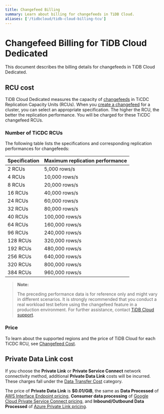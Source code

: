 ```yaml
---
title: Changefeed Billing
summary: Learn about billing for changefeeds in TiDB Cloud.
aliases: ['/tidbcloud/tidb-cloud-billing-tcu']
---
```


# Changefeed Billing for TiDB Cloud Dedicated

This document describes the billing details for changefeeds in TiDB Cloud Dedicated.

## RCU cost

TiDB Cloud Dedicated measures the capacity of [changefeeds](/tidb-cloud/changefeed-overview.md) in TiCDC Replication Capacity Units (RCUs). When you [create a changefeed](/tidb-cloud/changefeed-overview.md#create-a-changefeed) for a cluster, you can select an appropriate specification. The higher the RCU, the better the replication performance. You will be charged for these TiCDC changefeed RCUs.

### Number of TiCDC RCUs

The following table lists the specifications and corresponding replication performances for changefeeds:

| Specification | Maximum replication performance |
|---------------|---------------------------------|
| 2 RCUs        | 5,000 rows/s                    |
| 4 RCUs        | 10,000 rows/s                   |
| 8 RCUs        | 20,000 rows/s                   |
| 16 RCUs       | 40,000 rows/s                   |
| 24 RCUs       | 60,000 rows/s                   |
| 32 RCUs       | 80,000 rows/s                   |
| 40 RCUs       | 100,000 rows/s                  |
| 64 RCUs       | 160,000 rows/s                  |
| 96 RCUs       | 240,000 rows/s                  |
| 128 RCUs      | 320,000 rows/s                  |
| 192 RCUs      | 480,000 rows/s                  |
| 256 RCUs      | 640,000 rows/s                  |
| 320 RCUs      | 800,000 rows/s                  |
| 384 RCUs      | 960,000 rows/s                  |

> **Note:**
>
> The preceding performance data is for reference only and might vary in different scenarios. It is strongly recommended that you conduct a real workload test before using the changefeed feature in a production environment. For further assistance, contact [TiDB Cloud support](/tidb-cloud/tidb-cloud-support.md).

### Price

To learn about the supported regions and the price of TiDB Cloud for each TiCDC RCU, see [Changefeed Cost](https://www.pingcap.com/tidb-dedicated-pricing-details/#changefeed-cost).

## Private Data Link cost

If you choose the **Private Link** or **Private Service Connect** network connectivity method, additional **Private Data Link** costs will be incurred. These charges fall under the [Data Transfer Cost](https://www.pingcap.com/tidb-dedicated-pricing-details/#data-transfer-cost) category.

The price of **Private Data Link** is **$0.01/GiB**, the same as **Data Processed** of [AWS Interface Endpoint pricing](https://aws.amazon.com/privatelink/pricing/#Interface_Endpoint_pricing), **Consumer data processing** of [Google Cloud Private Service Connect pricing](https://cloud.google.com/vpc/pricing#psc-forwarding-rules), and **Inbound/Outbound Data Processed** of [Azure Private Link pricing](https://azure.microsoft.com/en-us/pricing/details/private-link/).
